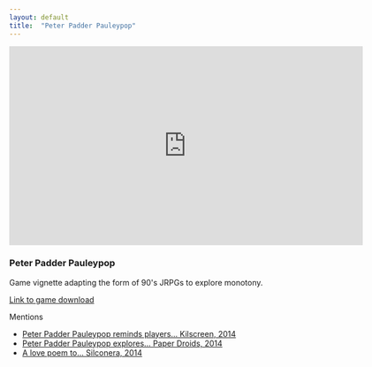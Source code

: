 ```yaml
---
layout: default
title:  "Peter Padder Pauleypop"
---
```


<div class="right">
  <div class="row">
      <!-- 16:9 aspect ratio -->
      <div class="embed-responsive embed-responsive-16by9">
        <iframe src="https://player.vimeo.com/video/266976293" width="640" height="360" frameborder="0" webkitallowfullscreen mozallowfullscreen allowfullscreen></iframe>
      </div>
  </div>

  <h3 align="left">Peter Padder Pauleypop</h3>
  <p>Game vignette adapting the form of 90's JRPGs to explore monotony.</p>
  <p><a href ="https://pjchardt.itch.io/peter-padder-pauleypop">Link to game download</a></p>
  Mentions
  <ul>
    <li><a href="https://killscreen.com/articles/peter-padder-pauleypop-reminds-players-why-being-grown-totally-depressing/">Peter Padder Pauleypop reminds players... Kilscreen, 2014</a></li>
    <li><a href="http://www.paperdroids.com/2015/01/22/budget-gamer-peter-padder-pauleypop-explores-mundane-beauty-games/">Peter Padder Pauleypop explores... Paper Droids, 2014</a> </li>
    <li><a href="http://www.siliconera.com/2014/12/12/love-poem-illusion-gaias-raft-sequence/">A love poem to... Silconera, 2014</a></li>
  </ul>
</div>
